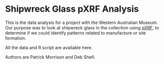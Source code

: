 # Shipwreck Glass pXRF Analysis

This is the data analysis for a project with the Western Australian Museum. Our purpose was to look at shipwreck glass in the collection using [pXRF](https://en.wikipedia.org/wiki/X-ray_fluorescence), to determine if we could identify patterns related to manufacture or site formation.

All the data and R script are available here.

Authors are Patrick Morrison and Deb Shefi.